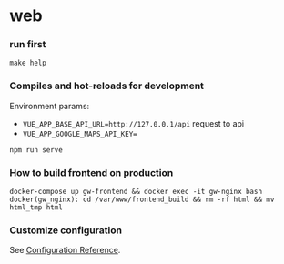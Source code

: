 # web
### run first
```
make help
```

### Compiles and hot-reloads for development
Environment params:
* `VUE_APP_BASE_API_URL=http://127.0.0.1/api` request to api
* `VUE_APP_GOOGLE_MAPS_API_KEY=`
```
npm run serve
```

### How to build frontend on production
```
docker-compose up gw-frontend && docker exec -it gw-nginx bash
docker(gw_nginx): cd /var/www/frontend_build && rm -rf html && mv html_tmp html
```

### Customize configuration
See [Configuration Reference](https://cli.vuejs.org/config/).
